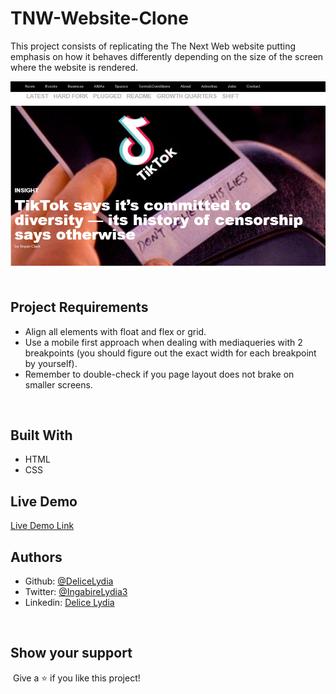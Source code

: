 # TNW-Website-Clone
This project consists of replicating the The Next Web website putting emphasis on how it behaves differently depending on the size of the screen where the website is rendered.

![screenshot](./images/scrnshot.PNG)
​
## Project Requirements

- Align all elements with float and flex or grid.
- Use a mobile first approach when dealing with mediaqueries with 2 breakpoints (you should figure out the exact width for each breakpoint by yourself).
- Remember to double-check if you page layout does not brake on smaller screens.

​
## Built With

- HTML
- CSS
​
## Live Demo
[Live Demo Link]( https://delicelydia.github.io/TNW-Website-Clone/index.html
)
​
## Authors
- Github: [@DeliceLydia](https://github.com/DeliceLydia)
- Twitter: [@IngabireLydia3](https://twitter.com/IngabireLydia)
- Linkedin: [Delice Lydia](https://www.linkedin.com/in/delice-lydia-91b55b167/)

​
## Show your support
​
Give a ⭐️ if you like this project!

